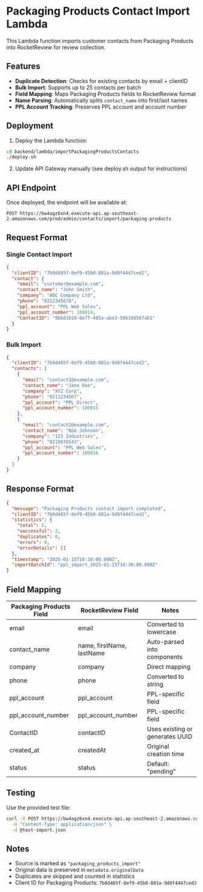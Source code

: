 # Packaging Products Contact Import Lambda

This Lambda function imports customer contacts from Packaging Products into RocketReview for review collection.

## Features

- **Duplicate Detection**: Checks for existing contacts by email + clientID
- **Bulk Import**: Supports up to 25 contacts per batch
- **Field Mapping**: Maps Packaging Products fields to RocketReview format
- **Name Parsing**: Automatically splits `contact_name` into first/last names
- **PPL Account Tracking**: Preserves PPL account and account number

## Deployment

1. Deploy the Lambda function:
```bash
cd backend/lambda/importPackagingProductsContacts
./deploy.sh
```

2. Update API Gateway manually (see deploy.sh output for instructions)

## API Endpoint

Once deployed, the endpoint will be available at:
```
POST https://bw4agz6xn4.execute-api.ap-southeast-2.amazonaws.com/prod/admin/contacts/import/packaging-products
```

## Request Format

### Single Contact Import
```json
{
  "clientID": "7b0d485f-8ef9-45b0-881a-9d8f4447ced2",
  "contact": {
    "email": "customer@example.com",
    "contact_name": "John Smith",
    "company": "ABC Company Ltd",
    "phone": "0212345678",
    "ppl_account": "PPL Web Sales",
    "ppl_account_number": 100014,
    "ContactID": "9b6d1b10-8e7f-485a-abe3-506168567a61"
  }
}
```

### Bulk Import
```json
{
  "clientID": "7b0d485f-8ef9-45b0-881a-9d8f4447ced2",
  "contacts": [
    {
      "email": "contact1@example.com",
      "contact_name": "Jane Doe",
      "company": "XYZ Corp",
      "phone": "0211234567",
      "ppl_account": "PPL Direct",
      "ppl_account_number": 100015
    },
    {
      "email": "contact2@example.com",
      "contact_name": "Bob Johnson",
      "company": "123 Industries",
      "phone": "0219876543",
      "ppl_account": "PPL Web Sales",
      "ppl_account_number": 100016
    }
  ]
}
```

## Response Format

```json
{
  "message": "Packaging Products contact import completed",
  "clientID": "7b0d485f-8ef9-45b0-881a-9d8f4447ced2",
  "statistics": {
    "total": 2,
    "successful": 2,
    "duplicates": 0,
    "errors": 0,
    "errorDetails": []
  },
  "timestamp": "2025-01-15T10:30:00.000Z",
  "importBatchId": "ppl_import_2025-01-15T10:30:00.000Z"
}
```

## Field Mapping

| Packaging Products Field | RocketReview Field | Notes |
|-------------------------|-------------------|-------|
| email | email | Converted to lowercase |
| contact_name | name, firstName, lastName | Auto-parsed into components |
| company | company | Direct mapping |
| phone | phone | Converted to string |
| ppl_account | ppl_account | PPL-specific field |
| ppl_account_number | ppl_account_number | PPL-specific field |
| ContactID | contactID | Uses existing or generates UUID |
| created_at | createdAt | Original creation time |
| status | status | Default: "pending" |

## Testing

Use the provided test file:
```bash
curl -X POST https://bw4agz6xn4.execute-api.ap-southeast-2.amazonaws.com/prod/admin/contacts/import/packaging-products \
  -H "Content-Type: application/json" \
  -d @test-import.json
```

## Notes

- Source is marked as `"packaging_products_import"`
- Original data is preserved in `metadata.originalData`
- Duplicates are skipped and counted in statistics
- Client ID for Packaging Products: `7b0d485f-8ef9-45b0-881a-9d8f4447ced2`
